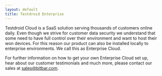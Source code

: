 ```yaml
---
layout: default
title: Testdroid Enterprise
---
```


Testdroid Cloud is a SaaS solution serving thousands of customers online daily. Even though we strive for customer data security we understand that some need to have full control over their environment and want to host their won devices. For this reason our product can also be installed locally to enterprise environments. We call this as Enterprise Cloud. 

For further information on how to get your own Enterprise Cloud set up, hear about our customer testimonials and much more, please contact our sales at <sales@bitbar.com>.

